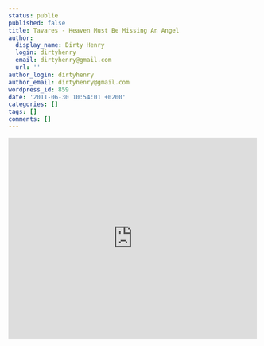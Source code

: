 ```yaml
---
status: publie
published: false
title: Tavares - Heaven Must Be Missing An Angel
author:
  display_name: Dirty Henry
  login: dirtyhenry
  email: dirtyhenry@gmail.com
  url: ''
author_login: dirtyhenry
author_email: dirtyhenry@gmail.com
wordpress_id: 859
date: '2011-06-30 10:54:01 +0200'
categories: []
tags: []
comments: []
---
```

<iframe width="500" height="405" src="http://www.youtube.com/embed/bmzWzfd2WN0" frameborder="0" allowfullscreen></iframe>
